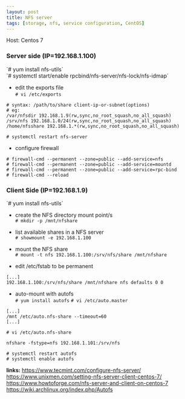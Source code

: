 ```yaml
---
layout: post
title: NFS server
tags: [storage, nfs, service configuration, CentOS]
---
```


Host: Centos 7

<H3>Server side (IP=192.168.1.100)</H3>
`# yum install nfs-utils`<br>
`# systemctl start/enable rpcbind/nfs-server/nfs-lock/nfs-idmap`

- edit the exports file<br>
`# vi /etc/exports`
```
# syntax: /path/to/share client-ip-or-subnet(options)
# eg:
/var/nfsdir 192.168.1.9(rw,sync,no_root_squash,no_all_squash)
/srv/nfs 192.168.1.0/24(rw,sync,no_root_squash,no_all_squash)
/home/nfsshare 192.168.1.*(rw,sync,no_root_squash,no_all_squash)
```
`# systemctl restart nfs-server`

- configure firewall
```
# firewall-cmd --permanent --zone=public --add-service=nfs
# firewall-cmd --permanent --zone=public --add-service=mountd
# firewall-cmd --permanent --zone=public --add-service=rpc-bind
# firewall-cmd --reload
```

<H3>Client Side (IP=192.168.1.9)</H3>
`# yum install nfs-utils`

- create the NFS directory mount point/s<br>
`# mkdir -p /mnt/nfshare`

- list available shares in a NFS server<br>
`# showmount -e 192.168.1.100`

- mount the NFS share<br>
`# mount -t nfs 192.168.1.100:/srv/nfs/share /mnt/nfshare`

- edit /etc/fstab to be permanent
```
[...]
192.168.1.100:/srv/nfs/share /mnt/nfshare nfs defaults 0 0
```

- auto-mount with autofs<br>
`# yum install autofs`
`# vi /etc/auto.master`
```
[...]
/mnt /etc/auto.nfs-share --timeout=60
[...]
```
`# vi /etc/auto.nfs-share`
```
nfshare -fstype=nfs 192.168.1.101:/srv/nfs
```
`# systemctl restart autofs`<br>
`# systemctl enable autofs`


<b>links:</b>
https://www.tecmint.com/configure-nfs-server/
https://www.unixmen.com/setting-nfs-server-client-centos-7/
https://www.howtoforge.com/nfs-server-and-client-on-centos-7
https://wiki.archlinux.org/index.php/Autofs
